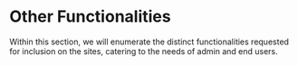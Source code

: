 # Other Functionalities

Within this section, we will enumerate the distinct functionalities requested for inclusion on the sites, catering to the needs of admin and end users.
